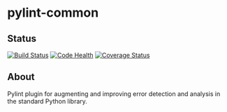 # pylint-common

## Status

[![Build Status](https://travis-ci.org/landscapeio/pylint-common.svg?branch=master)](https://travis-ci.org/landscapeio/pylint-common)
[![Code Health](https://landscape.io/github/landscapeio/pylint-common/master/landscape.svg?style=flat)](https://landscape.io/github/landscapeio/pylint-common/master)
[![Coverage Status](https://coveralls.io/repos/github/landscapeio/pylint-common/badge.svg?branch=master)](https://coveralls.io/github/landscapeio/pylint-common?branch=master)

## About

Pylint plugin for augmenting and improving error detection and analysis in the standard Python library.


